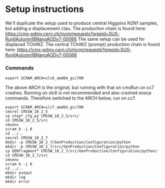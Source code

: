 # Setup instructions

We'll duplicate the setup used to produce central Higgsino N2N1 samples, but adding a displacement ctau. The production chain is found here:
https://cms-pdmv.cern.ch/mcm/requests?prepid=SUS-RunIIAutumn18NanoAODv7-00066
The same setup can be used for displaced TChiWZ. The central TChiWZ (prompt) production chain is found here:
https://cms-pdmv.cern.ch/mcm/requests?prepid=SUS-RunIIAutumn18NanoAODv7-00068


### Commands

```
export SCRAM_ARCH=slc6_amd64_gcc700
```
The above ARCH is the original, but running with that on cmsRun on cc7 crashes. Running on slc6 is not recommended and also crashed eoscp commands. Therefore switched to the ARCH below, run on cc7.

```
export SCRAM_ARCH=slc7_amd64_gcc700
cmsrel CMSSW_10_2_5
cp step*_cfg.py CMSSW_10_2_5/src/
cd CMSSW_10_2_5/src
cmsenv
scram b -j 8
cd ../..
cmsrel CMSSW_10_2_7
mkdir -p CMSSW_10_2_7/GenProduction/Configuration/python
mkdir -p CMSSW_10_2_7/src/GenProduction/Configuration/python
cp GENfragment* CMSSW_10_2_7/src/GenProduction/Configuration/python/
cd CMSSW_10_2_7/src
cmsenv
scram b -j 8
cd ../..
mkdir output
mkdir log
mkdir error
```
